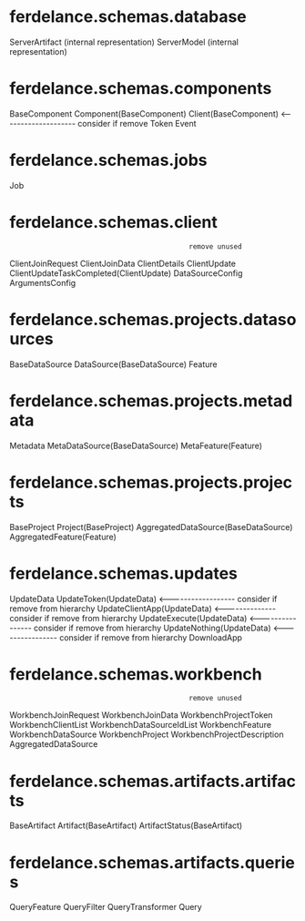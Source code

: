 # ferdelance.schemas.database

ServerArtifact                                  (internal representation)
ServerModel                                     (internal representation)

# ferdelance.schemas.components

BaseComponent
    Component(BaseComponent)
    Client(BaseComponent) <-------------------- consider if remove
Token
Event

# ferdelance.schemas.jobs

Job

# ferdelance.schemas.client

                                                remove unused
ClientJoinRequest
ClientJoinData
ClientDetails
ClientUpdate
    ClientUpdateTaskCompleted(ClientUpdate)
DataSourceConfig
ArgumentsConfig

# ferdelance.schemas.projects.datasources

BaseDataSource
DataSource(BaseDataSource)
Feature

# ferdelance.schemas.projects.metadata

Metadata
MetaDataSource(BaseDataSource)
MetaFeature(Feature)

# ferdelance.schemas.projects.projects

BaseProject
Project(BaseProject)
AggregatedDataSource(BaseDataSource)
AggregatedFeature(Feature)

# ferdelance.schemas.updates

UpdateData
    UpdateToken(UpdateData) <------------------ consider if remove from hierarchy
    UpdateClientApp(UpdateData) <-------------- consider if remove from hierarchy
    UpdateExecute(UpdateData) <---------------- consider if remove from hierarchy
    UpdateNothing(UpdateData) <---------------- consider if remove from hierarchy
DownloadApp

# ferdelance.schemas.workbench
                                               
                                                remove unused
WorkbenchJoinRequest
WorkbenchJoinData
WorkbenchProjectToken
WorkbenchClientList
WorkbenchDataSourceIdList
WorkbenchFeature
WorkbenchDataSource
WorkbenchProject
WorkbenchProjectDescription
AggregatedDataSource

# ferdelance.schemas.artifacts.artifacts

BaseArtifact
    Artifact(BaseArtifact)
    ArtifactStatus(BaseArtifact)

# ferdelance.schemas.artifacts.queries

QueryFeature
QueryFilter
QueryTransformer
Query
